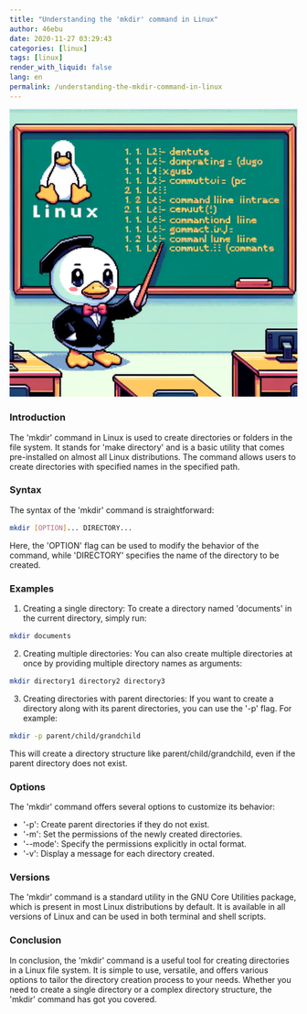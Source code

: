 ```yaml
---
title: "Understanding the 'mkdir' command in Linux"
author: 46ebu
date: 2020-11-27 03:29:43 
categories: [linux]
tags: [linux]
render_with_liquid: false
lang: en
permalink: /understanding-the-mkdir-command-in-linux
---
```


![Intro](/assets/img/post/linux.png)
### Introduction
The 'mkdir' command in Linux is used to create directories or folders in the file system. It stands for 'make directory' and is a basic utility that comes pre-installed on almost all Linux distributions. The command allows users to create directories with specified names in the specified path.

### Syntax
The syntax of the 'mkdir' command is straightforward:
```bash
mkdir [OPTION]... DIRECTORY...
```
Here, the 'OPTION' flag can be used to modify the behavior of the command, while 'DIRECTORY' specifies the name of the directory to be created.

### Examples
1. Creating a single directory:
To create a directory named 'documents' in the current directory, simply run:
```bash
mkdir documents
```
2. Creating multiple directories:
You can also create multiple directories at once by providing multiple directory names as arguments:
```bash
mkdir directory1 directory2 directory3
```
3. Creating directories with parent directories:
If you want to create a directory along with its parent directories, you can use the '-p' flag. For example:
```bash
mkdir -p parent/child/grandchild
```
This will create a directory structure like parent/child/grandchild, even if the parent directory does not exist.

### Options
The 'mkdir' command offers several options to customize its behavior:
- '-p': Create parent directories if they do not exist.
- '-m': Set the permissions of the newly created directories.
- '--mode': Specify the permissions explicitly in octal format.
- '-v': Display a message for each directory created.

### Versions
The 'mkdir' command is a standard utility in the GNU Core Utilities package, which is present in most Linux distributions by default. It is available in all versions of Linux and can be used in both terminal and shell scripts.

### Conclusion
In conclusion, the 'mkdir' command is a useful tool for creating directories in a Linux file system. It is simple to use, versatile, and offers various options to tailor the directory creation process to your needs. Whether you need to create a single directory or a complex directory structure, the 'mkdir' command has got you covered.